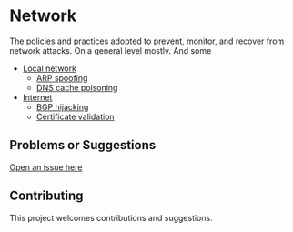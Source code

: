 # Network

The policies and practices adopted to prevent, monitor, and recover from network attacks. On a general level mostly. And some 

* [Local network](local)
  * [ARP spoofing](local/ARP-spoofing.md)
  * [DNS cache poisoning](local/DNS-cache-poisoning.md)
* [Internet](internet)
  * [BGP hijacking](internet/BGP-hijacking.md)
  * [Certificate validation](internet/Certificate-validation.md)

## Problems or Suggestions

[Open an issue here](https://github.com/tymyrddin/orchard/issues)

## Contributing

This project welcomes contributions and suggestions. 
